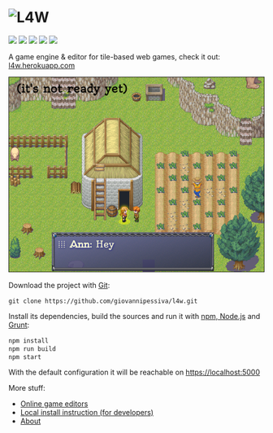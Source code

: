 # ![L4W](/style/logo/L4W%20logo%201.png?raw=true "L4W logo by @nancu")
[![](https://api.travis-ci.com/giovannipessiva/l4w.svg?branch=master)](https://travis-ci.com/giovannipessiva/l4w)
[![](https://heroku-badge.herokuapp.com/?app=l4w)](https://l4w.herokuapp.com/)
[![](https://badge.fury.io/gh/giovannipessiva%2Fl4w.svg)](https://badge.fury.io/for/gh/giovannipessiva/l4w)
[![](https://david-dm.org/giovannipessiva/l4w.svg)](https://david-dm.org/giovannipessiva/l4w)
[![](https://david-dm.org/giovannipessiva/l4w/dev-status.svg)](https://david-dm.org/giovannipessiva/l4w?type=dev)

A game engine & editor for tile-based web games, check it out: [l4w.herokuapp.com](https://l4w.herokuapp.com)

![Preview](/style/logo/preview.png?raw=true "L4W preview")

Download the project with [Git](https://git-scm.com/downloads):

    git clone https://github.com/giovannipessiva/l4w.git

Install its dependencies, build the sources and run it with [npm, Node.js](https://nodejs.org/it/download/) and [Grunt](https://gruntjs.com/getting-started#installing-the-cli):

    npm install
    npm run build
    npm start

With the default configuration it will be reachable on [https://localhost:5000](https://localhost:5000)

More stuff:
* [Online game editors](https://l4w.herokuapp.com/edit)
* [Local install instruction (for developers)](https://github.com/giovannipessiva/l4w/wiki/Local-install)
* [About](https://rpt.altervista.org/blog/l4w-for-real/)
